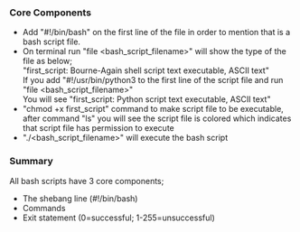 ### Core Components

- Add "#!/bin/bash" on the first line of the file in order to mention that is a bash script file.
- On terminal run "file <bash_script_filename>" will show the type of the file as below; <br>
"first_script: Bourne-Again shell script text executable, ASCII text" <br>
If you add "#!/usr/bin/python3 to the first line of the script file and run "file <bash_script_filename>" <br>
You will see "first_script: Python script text executable, ASCII text"
- "chmod +x first_script" command to make script file to be executable, after command "ls" you will see the script file is colored which indicates that script file has permission to execute
- "./<bash_script_filename>" will execute the bash script

### Summary

All bash scripts have 3 core components;
- The shebang line (#!/bin/bash)
- Commands
- Exit statement (0=successful; 1-255=unsuccessful)